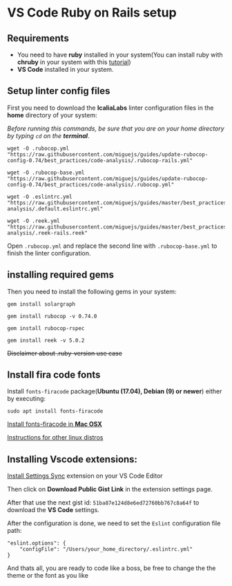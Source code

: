 # VS Code Ruby on Rails setup 
## Requirements
- You need to have **ruby** installed in your system(You can install ruby with **chruby** in your system with this [tutorial](https://ryanbigg.com/2014/10/ubuntu-ruby-ruby-install-chruby-and-you))
- **VS Code** installed in your system.

## Setup linter config files 
First you need to download the **IcaliaLabs** linter configuration files in the **home** directory of your system:

*Before running this commands, be sure that you are on your home directory by typing `cd` on the **terminal***.
<!-- TODO: Replace this donwload links with the master branch links -->
```
wget -O .rubocop.yml "https://raw.githubusercontent.com/miguejs/guides/update-rubocop-config-0.74/best_practices/code-analysis/.rubocop-rails.yml" 
```

```
wget -O .rubocop-base.yml "https://raw.githubusercontent.com/miguejs/guides/update-rubocop-config-0.74/best_practices/code-analysis/.rubocop.yml" 
```

```
wget -O .eslintrc.yml "https://raw.githubusercontent.com/miguejs/guides/master/best_practices/code-analysis/.default.eslintrc.yml" 
```

```
wget -O .reek.yml "https://raw.githubusercontent.com/miguejs/guides/master/best_practices/code-analysis/.reek-rails.reek" 
```

Open `.rubocop.yml` and replace the second line with `.rubocop-base.yml` to finish the linter configuration.

## installing required gems

Then you need to install the following gems in your system:

`‌gem install solargraph`

`gem install rubocop -v 0.74.0`

`gem install rubocop-rspec`

`gem install reek -v 5.0.2`

~~Disclaimer about .ruby-version use case~~


## Install fira code fonts
Install `fonts-firacode` package(**Ubuntu (17.04), Debian (9) or newer**) either by executing:

`sudo apt install fonts-firacode`

[Install fonts-firacode in **Mac OSX**](https://medium.com/@qjli/daily-dev-tips-96-visual-studio-code-how-to-enable-this-new-sexy-fira-code-font-89bafbfa245f)

[Instructions for other linux distros](https://github.com/tonsky/FiraCode/wiki/Linux-instructions)


## Installing Vscode extensions:

[Install Settings Sync](https://marketplace.visualstudio.com/items?itemName=Shan.code-settings-sync) extension on your  VS Code Editor

Then  click on **Download Public Gist Link** in the extension settings page.

After that use the next gist id: `51ba87e124d8e6ed72760bb767c8a64f` to download the **VS Code** settings.

After the configuration is done, we need to set the `Eslint` configuration file path:

<!-- TODO: Add image of Eslint configuration -->

```
"eslint.options": { 
	"configFile": "/Users/your_home_directory/.eslintrc.yml"
}
```
And thats all, you are ready to code like a boss, be free to change the the theme or the font as you like 
